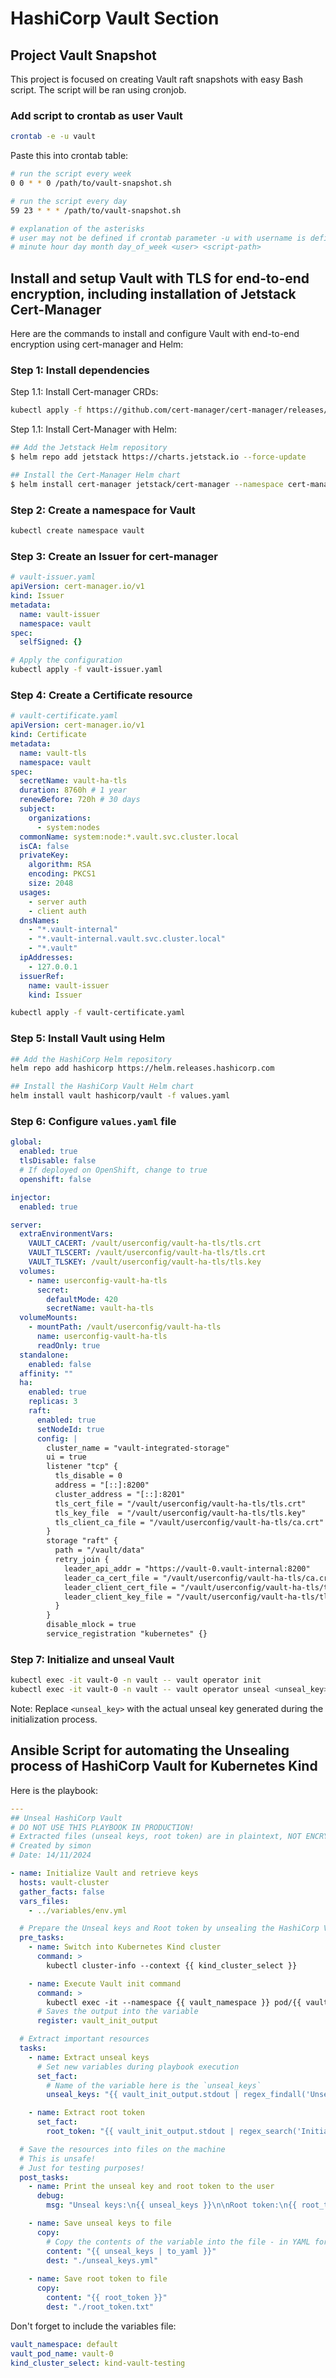 # HashiCorp Vault Section

## Project Vault Snapshot

This project is focused on creating Vault raft snapshots with easy Bash script.
The script will be ran using cronjob.

### Add script to crontab as user Vault

```bash
crontab -e -u vault
```

Paste this into crontab table:

```bash
# run the script every week
0 0 * * 0 /path/to/vault-snapshot.sh

# run the script every day
59 23 * * * /path/to/vault-snapshot.sh

# explanation of the asterisks
# user may not be defined if crontab parameter -u with username is defined
# minute hour day month day_of_week <user> <script-path>
```

## Install and setup Vault with TLS for end-to-end encryption, including installation of Jetstack Cert-Manager

Here are the commands to install and configure Vault with end-to-end encryption using cert-manager and Helm:

### Step 1: Install dependencies

Step 1.1: Install Cert-manager CRDs:

```bash
kubectl apply -f https://github.com/cert-manager/cert-manager/releases/download/v1.16.1/cert-manager.crds.yaml
```

Step 1.1: Install Cert-Manager with Helm:

```bash
## Add the Jetstack Helm repository
$ helm repo add jetstack https://charts.jetstack.io --force-update

## Install the Cert-Manager Helm chart
$ helm install cert-manager jetstack/cert-manager --namespace cert-manager --create-namespace
```

### Step 2: Create a namespace for Vault

```bash
kubectl create namespace vault
```

### Step 3: Create an Issuer for cert-manager

```yml
# vault-issuer.yaml 
apiVersion: cert-manager.io/v1
kind: Issuer 
metadata:
  name: vault-issuer
  namespace: vault
spec:
  selfSigned: {}
```

```bash
# Apply the configuration
kubectl apply -f vault-issuer.yaml
```

### Step 4: Create a Certificate resource

```yml
# vault-certificate.yaml
apiVersion: cert-manager.io/v1
kind: Certificate
metadata:
  name: vault-tls
  namespace: vault
spec:
  secretName: vault-ha-tls
  duration: 8760h # 1 year
  renewBefore: 720h # 30 days
  subject:
    organizations:
      - system:nodes
  commonName: system:node:*.vault.svc.cluster.local
  isCA: false
  privateKey:
    algorithm: RSA
    encoding: PKCS1
    size: 2048
  usages:
    - server auth
    - client auth
  dnsNames:
    - "*.vault-internal"
    - "*.vault-internal.vault.svc.cluster.local"
    - "*.vault"
  ipAddresses:
    - 127.0.0.1
  issuerRef:
    name: vault-issuer
    kind: Issuer
```

```bash
kubectl apply -f vault-certificate.yaml
```

### Step 5: Install Vault using Helm

```bash
## Add the HashiCorp Helm repository
helm repo add hashicorp https://helm.releases.hashicorp.com

## Install the HashiCorp Vault Helm chart
helm install vault hashicorp/vault -f values.yaml
```

### Step 6: Configure `values.yaml` file

```yml
global:
  enabled: true
  tlsDisable: false
  # If deployed on OpenShift, change to true
  openshift: false

injector:
  enabled: true

server:
  extraEnvironmentVars:
    VAULT_CACERT: /vault/userconfig/vault-ha-tls/tls.crt
    VAULT_TLSCERT: /vault/userconfig/vault-ha-tls/tls.crt
    VAULT_TLSKEY: /vault/userconfig/vault-ha-tls/tls.key
  volumes:
    - name: userconfig-vault-ha-tls
      secret:
        defaultMode: 420
        secretName: vault-ha-tls
  volumeMounts:
    - mountPath: /vault/userconfig/vault-ha-tls
      name: userconfig-vault-ha-tls
      readOnly: true
  standalone:
    enabled: false
  affinity: ""
  ha:
    enabled: true
    replicas: 3
    raft:
      enabled: true
      setNodeId: true
      config: |
        cluster_name = "vault-integrated-storage"
        ui = true
        listener "tcp" {
          tls_disable = 0
          address = "[::]:8200"
          cluster_address = "[::]:8201"
          tls_cert_file = "/vault/userconfig/vault-ha-tls/tls.crt"
          tls_key_file  = "/vault/userconfig/vault-ha-tls/tls.key"
          tls_client_ca_file = "/vault/userconfig/vault-ha-tls/ca.crt"
        }
        storage "raft" {
          path = "/vault/data"
          retry_join {
            leader_api_addr = "https://vault-0.vault-internal:8200"
            leader_ca_cert_file = "/vault/userconfig/vault-ha-tls/ca.crt"
            leader_client_cert_file = "/vault/userconfig/vault-ha-tls/tls.crt"
            leader_client_key_file = "/vault/userconfig/vault-ha-tls/tls.key"
          }
        }
        disable_mlock = true
        service_registration "kubernetes" {}
```

### Step 7: Initialize and unseal Vault

```bash
kubectl exec -it vault-0 -n vault -- vault operator init
kubectl exec -it vault-0 -n vault -- vault operator unseal <unseal_key>
```

Note: Replace `<unseal_key>` with the actual unseal key generated during the initialization process.

## Ansible Script for automating the Unsealing process of HashiCorp Vault for Kubernetes Kind

Here is the playbook:

```yaml
---
## Unseal HashiCorp Vault
# DO NOT USE THIS PLAYBOOK IN PRODUCTION!
# Extracted files (unseal keys, root token) are in plaintext, NOT ENCRYPTED!
# Created by simon
# Date: 14/11/2024

- name: Initialize Vault and retrieve keys
  hosts: vault-cluster
  gather_facts: false
  vars_files:
    - ../variables/env.yml

  # Prepare the Unseal keys and Root token by unsealing the HashiCorp Vault in the Pod
  pre_tasks:
    - name: Switch into Kubernetes Kind cluster
      command: >
        kubectl cluster-info --context {{ kind_cluster_select }}

    - name: Execute Vault init command
      command: >
        kubectl exec -it --namespace {{ vault_namespace }} pod/{{ vault_pod_name }} -- vault operator init
      # Saves the output into the variable
      register: vault_init_output

  # Extract important resources
  tasks:
    - name: Extract unseal keys
      # Set new variables during playbook execution
      set_fact:
        # Name of the variable here is the `unseal_keys`
        unseal_keys: "{{ vault_init_output.stdout | regex_findall('Unseal Key \\d+: (.+)') }}"

    - name: Extract root token
      set_fact:
        root_token: "{{ vault_init_output.stdout | regex_search('Initial Root Token: (.+)') | regex_replace('Initial Root Token: ', '') }}"

  # Save the resources into files on the machine
  # This is unsafe!
  # Just for testing purposes!
  post_tasks:
    - name: Print the unseal key and root token to the user
      debug:
        msg: "Unseal keys:\n{{ unseal_keys }}\n\nRoot token:\n{{ root_token }}"

    - name: Save unseal keys to file
      copy:
        # Copy the contents of the variable into the file - in YAML format
        content: "{{ unseal_keys | to_yaml }}"
        dest: "./unseal_keys.yml"
      
    - name: Save root token to file
      copy:
        content: "{{ root_token }}"
        dest: "./root_token.txt"
```

Don't forget to include the variables file:

```yaml
vault_namespace: default
vault_pod_name: vault-0
kind_cluster_select: kind-vault-testing
```
